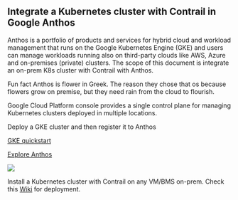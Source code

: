 ## Integrate a Kubernetes cluster with Contrail in Google Anthos

Anthos is a portfolio of products and services for hybrid cloud and workload management that runs on the Google Kubernetes Engine (GKE) and users can manage workloads running also on third-party clouds like AWS, Azure and on-premises (private) clusters.
The scope of this document is integrate an on-prem K8s cluster with Contrail with Anthos.

Fun fact Anthos is flower in Greek. The reason they chose that os because flowers grow on premise, but they need rain from the cloud to flourish.

Google Cloud Platform console provides a single control plane for managing Kubernetes clusters deployed in multiple locations.

Deploy a GKE cluster and then register it to Anthos

[GKE quickstart](https://cloud.google.com/kubernetes-engine/docs/quickstart)

[Explore Anthos](https://cloud.google.com/anthos/docs/tutorials/explore-anthos)


![](/images/2020/07/image1.png)


Install a Kubernetes cluster with Contrail on any VM/BMS on-prem. Check this [Wiki](https://github.com/ovaleanujnpr/Kubernetes/wiki/Installing-Kubernetes-with-Contrail) for deployment.
